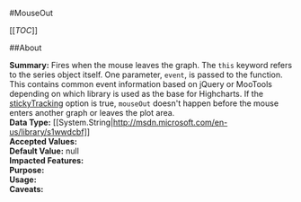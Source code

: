 #MouseOut

[[_TOC_]]

##About

**Summary:**  Fires when the mouse leaves the graph. The <code>this</code> keyword refers to the series object itself. One parameter, <code>event</code>, is passed to the function. This contains common event information based on jQuery or MooTools depending on which library is used as the base for Highcharts. If the <a class="internal" href="#plotOptions-series">stickyTracking</a> option is true, <code>mouseOut</code> doesn't happen before the mouse enters another graph or leaves the plot area.   
**Data Type:** [[System.String|http://msdn.microsoft.com/en-us/library/s1wwdcbf]]  
**Accepted Values:**   
**Default Value:** null  
**Impacted Features:**   
**Purpose:**   
**Usage:**   
**Caveats:**   

